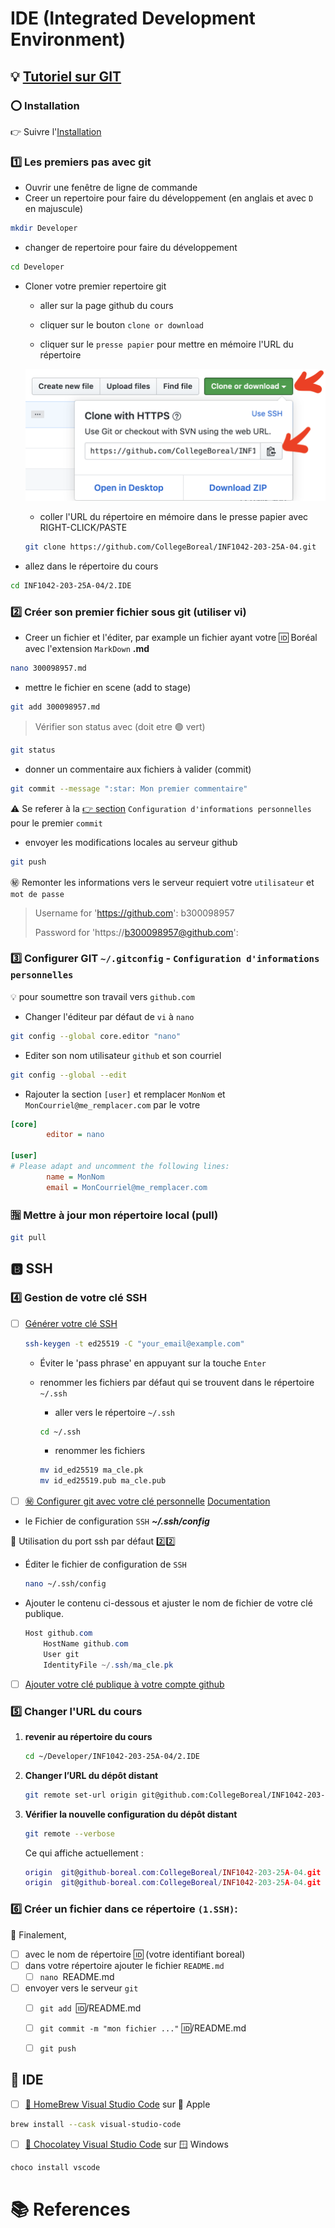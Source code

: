 # IDE (Integrated Development Environment)

## :bulb: [Tutoriel sur GIT](https://github.com/CollegeBoreal/Tutoriels/tree/main/0.GIT)

### :o: Installation

:point_right: Suivre l'[Installation](https://github.com/CollegeBoreal/Tutoriels/tree/main/0.GIT/Installation) 

### :one: Les premiers pas avec git

* Ouvrir une fenêtre de ligne de commande
* Creer un repertoire pour faire du développement (en anglais et avec `D` en majuscule)
```sh
mkdir Developer
```
* changer de repertoire pour faire du développement
```sh
cd Developer
```

* Cloner votre premier repertoire git

   - aller sur la page github du cours
   
   - cliquer sur le bouton `clone or download`
   
   - cliquer sur le `presse papier` pour mettre en mémoire l'URL du répertoire

   <img src="images/NomDeURL.png" width=482 heigth=212></image>

   - coller l'URL du répertoire en mémoire dans le presse papier avec RIGHT-CLICK/PASTE

   ```sh
   git clone https://github.com/CollegeBoreal/INF1042-203-25A-04.git
   ```
   
* allez dans le répertoire du cours

```sh
cd INF1042-203-25A-04/2.IDE
```

### :two: Créer son premier fichier sous git (utiliser vi)
* Creer un fichier et l'éditer, par example un fichier ayant votre :id: Boréal avec l'extension `MarkDown` $\textbf{.md}$
```sh
nano 300098957.md
```
* mettre le fichier en scene (add to stage)
```sh
git add 300098957.md
```
> Vérifier son status avec (doit etre :green_circle: vert)  
```sh
git status
```

* donner un commentaire aux fichiers à valider (commit)
```sh
git commit --message ":star: Mon premier commentaire"
```
:warning: Se referer à la [:point_right: section](#three-configurer-git-gitconfig---configuration-dinformations-personnelles) `Configuration d'informations personnelles` pour le premier `commit` 

* envoyer les modifications locales au serveur github
  
```sh
git push
```

:secret: Remonter les informations vers le serveur requiert votre `utilisateur` et `mot de passe`

> Username for 'https://github.com': b300098957
> 
> Password for 'https://b300098957@github.com':

### :three: Configurer GIT `~/.gitconfig` - `Configuration d'informations personnelles`

:bulb: pour soumettre son travail vers `github.com`

* Changer l'éditeur par défaut de `vi` à `nano`

```sh
git config --global core.editor "nano"
```

* Editer son nom utilisateur `github` et son courriel

```sh
git config --global --edit
```

* Rajouter la section `[user]` et remplacer `MonNom` et `MonCourriel@me_remplacer.com` par le votre

```ini
[core]
        editor = nano

[user]
# Please adapt and uncomment the following lines:
        name = MonNom
        email = MonCourriel@me_remplacer.com
```

### :u6307: Mettre à jour mon répertoire local (pull)
```sh
git pull 
```

## :b: SSH

### :four: Gestion de votre clé SSH

- [ ] [Générer votre clé SSH][SSH_KEY]
   ```sh
   ssh-keygen -t ed25519 -C "your_email@example.com"
   ```
   - Éviter le 'pass phrase' en appuyant sur la touche `Enter`
   - renommer les fichiers par défaut qui se trouvent dans le répertoire `~/.ssh`

        - aller vers le répertoire `~/.ssh`
      ```sh
      cd ~/.ssh
      ```
        - renommer les fichiers
      ```sh
      mv id_ed25519 ma_cle.pk
      mv id_ed25519.pub ma_cle.pub
      ```
     


- [ ] [:secret: Configurer git avec votre clé personnelle][SSH_PRIVATE_KEY] [Documentation][SSH_GITHUB_ACCOUNT]

* le Fichier de configuration `SSH` ***~/.ssh/config***

:pushpin: Utilisation du port ssh par défaut :two::two:

- Éditer le fichier de configuration de `SSH`

   ```sh
   nano ~/.ssh/config
   ```

- Ajouter le contenu ci-dessous et ajuster le nom de fichier de votre clé publique.

   ```powershell
   Host github.com
       HostName github.com
       User git
       IdentityFile ~/.ssh/ma_cle.pk
   ```

- [ ] [Ajouter votre clé publique à votre compte github][SSH_KEY_ACCOUNT]


### :five: Changer l'URL du cours

1. **revenir au répertoire du cours**

   ```sh
   cd ~/Developer/INF1042-203-25A-04/2.IDE
   ```

2. **Changer l’URL du dépôt distant**

   ```sh
   git remote set-url origin git@github.com:CollegeBoreal/INF1042-203-25A-04.git
   ```

3. **Vérifier la nouvelle configuration du dépôt distant**

   ```sh
   git remote --verbose
   ```

   Ce qui affiche actuellement :

   ```lua
   origin  git@github-boreal.com:CollegeBoreal/INF1042-203-25A-04.git (fetch)
   origin  git@github-boreal.com:CollegeBoreal/INF1042-203-25A-04.git (push)
   ```

### :six: Créer un fichier dans ce répertoire `(1.SSH)`:

:checkered_flag: Finalement,

- [ ] avec le nom de répertoire :id: (votre identifiant boreal)
- [ ] dans votre répertoire ajouter le fichier `README.md`
  - [ ] `nano `README.md
- [ ] envoyer vers le serveur `git`
  - [ ] `git add `:id:/README.md
  - [ ] `git commit -m "mon fichier ..."` :id:/README.md
  - [ ] `git push`



## :toolbox: IDE

- [ ] [:beer: HomeBrew Visual Studio Code](https://formulae.brew.sh/cask/visual-studio-code) sur :apple: Apple

```sh
brew install --cask visual-studio-code
```

- [ ] [:chocolate_bar: Chocolatey Visual Studio Code](https://community.chocolatey.org/packages/vscode) sur :window: Windows

```sh
choco install vscode
```

# :books: References

[SSH_KEY]: https://docs.github.com/en/authentication/connecting-to-github-with-ssh/generating-a-new-ssh-key-and-adding-it-to-the-ssh-agent#generating-a-new-ssh-key
[SSH_KEY_ACCOUNT]: https://docs.github.com/en/authentication/connecting-to-github-with-ssh/adding-a-new-ssh-key-to-your-github-account#adding-a-new-ssh-key-to-your-account
[SSH_PRIVATE_KEY]: https://github.com/CollegeBoreal/Tutoriels/tree/main/0.GIT#secret-configurer-git-clé-personnelle-documentation
[SSH_GITHUB_ACCOUNT]: https://docs.github.com/en/free-pro-team@latest/github/authenticating-to-github/adding-a-new-ssh-key-to-your-github-account

